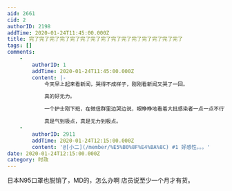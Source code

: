 ```yaml
---
aid: 2661
cid: 2
authorID: 2198
addTime: 2020-01-24T11:45:00.000Z
title: 完了完了完了完了完了完了完了完了完了完了完了完了完了完了完了
tags: []
comments:
    -
        authorID: 1
        addTime: 2020-01-24T11:45:00.000Z
        content: |-
            今天早上起来看新闻，哭得不成样子，刚刚看新闻又哭了一回。

            真的好无力。

            一个护士刚下班，在微信群里边哭边说，眼睁睁地看着大批感染者一点一点不行了，家属闹也一点办法没有，没有物资。

            真是气到极点，真是无力到极点。
    -
        authorID: 2911
        addTime: 2020-01-24T12:15:00.000Z
        content: '@[小二](/member/%E5%B0%8F%E4%BA%8C) #1 好感性。。。'
date: 2020-01-24T12:15:00.000Z
category: 时政
---
```


日本N95口罩也脱销了，MD的，怎么办啊 店员说至少一个月才有货。

